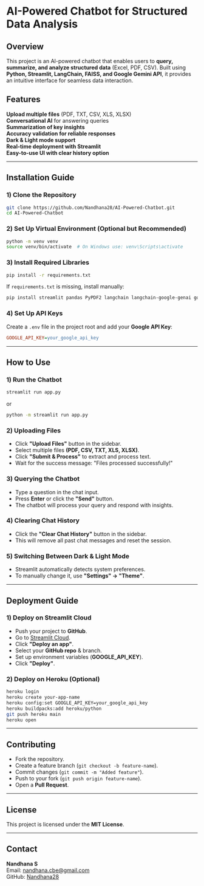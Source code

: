 # AI-Powered Chatbot for Structured Data Analysis

## Overview
This project is an AI-powered chatbot that enables users to **query, summarize, and analyze structured data** (Excel, PDF, CSV). Built using **Python, Streamlit, LangChain, FAISS, and Google Gemini API**, it provides an intuitive interface for seamless data interaction.

## Features
 **Upload multiple files** (PDF, TXT, CSV, XLS, XLSX)  
 **Conversational AI** for answering queries  
 **Summarization of key insights**  
 **Accuracy validation for reliable responses**  
 **Dark & Light mode support**  
 **Real-time deployment with Streamlit**  
 **Easy-to-use UI with clear history option**  

---

## Installation Guide
### 1) Clone the Repository
```bash
git clone https://github.com/Nandhana28/AI-Powered-Chatbot.git
cd AI-Powered-Chatbot
```

### 2️) Set Up Virtual Environment (Optional but Recommended)
```bash
python -m venv venv
source venv/bin/activate  # On Windows use: venv\Scripts\activate
```

### 3️) Install Required Libraries
```bash
pip install -r requirements.txt
```

If `requirements.txt` is missing, install manually:
```bash
pip install streamlit pandas PyPDF2 langchain langchain-google-genai google-generativeai faiss-cpu python-dotenv
```

### 4️) Set Up API Keys
Create a `.env` file in the project root and add your **Google API Key**:
```ini
GOOGLE_API_KEY=your_google_api_key
```

---

## How to Use
### 1️) Run the Chatbot
```bash
streamlit run app.py
```
or
```bash
python -m streamlit run app.py
```

### 2️) Uploading Files
- Click **"Upload Files"** button in the sidebar.
- Select multiple files **(PDF, CSV, TXT, XLS, XLSX)**.
- Click **"Submit & Process"** to extract and process text.
- Wait for the success message: "Files processed successfully!"

### 3️) Querying the Chatbot
- Type a question in the chat input.
- Press **Enter** or click the **"Send"** button.
- The chatbot will process your query and respond with insights.

### 4️) Clearing Chat History
- Click the **"Clear Chat History"** button in the sidebar.
- This will remove all past chat messages and reset the session.

### 5️) Switching Between Dark & Light Mode
- Streamlit automatically detects system preferences.
- To manually change it, use **"Settings" → "Theme"**.

---

## Deployment Guide
### 1️) Deploy on Streamlit Cloud
- Push your project to **GitHub**.
- Go to [Streamlit Cloud](https://streamlit.io/cloud).
- Click **"Deploy an app"**.
- Select your **GitHub repo** & branch.
- Set up environment variables (**GOOGLE_API_KEY**).
- Click **"Deploy"**.

### 2️) Deploy on Heroku (Optional)
```bash
heroku login
heroku create your-app-name
heroku config:set GOOGLE_API_KEY=your_google_api_key
heroku buildpacks:add heroku/python
git push heroku main
heroku open
```

---

## Contributing
- Fork the repository.
- Create a feature branch (`git checkout -b feature-name`).
- Commit changes (`git commit -m "Added feature"`).
- Push to your fork (`git push origin feature-name`).
- Open a **Pull Request**.

---

## License
This project is licensed under the **MIT License**.

---

## Contact
**Nandhana S**  
Email: nandhana.cbe@gmail.com  
GitHub: [Nandhana28](https://github.com/Nandhana28)  

